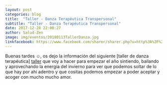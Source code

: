 ```yaml
---
layout: post
categories: blog
title:  "Taller - Danza Terapéutica Transpersonal"
subtitle: "Taller - Danza Terapéutica Transpersonal"
date: 2017-12-28 22:00:27
author: Salud-Zen
image: img/eventos/20180113TallerDanza.jpg
linkfacebook: https://www.facebook.com/sharer/sharer.php?u=http%3A%2F%2Fwww.salud-zen.com%2Fblog%2F2017%2F12%2F28%2Ftaller-danza-terapeutica.html&amp;src=sdkpreparse
---
```

Buenas tardes ☺, os dejo la información del siguiente [taller de danza terapéutica] [taller] que voy a hacer para empezar el año sintiendo, bailando y aprovechando la energia del invierno para ver que podemos soltar de lo que hay por ahi adentro y que cositas podemos empezar a poder aceptar y acoger con mucho mucho amor.

[taller]: {{site.url}}{{site.baseurl}}/evento/2018/01/13/taller-danza.html
